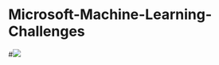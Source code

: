 # Microsoft-Machine-Learning-Challenges
#<img src="file:///C:/Users/SERKAN/Downloads/Microsoft%20Learn%20AI%20Skills%20Challenge%20-%20Certificate%20of%20completion-%20EN-US%20(1).pdf" width="auto">
 
